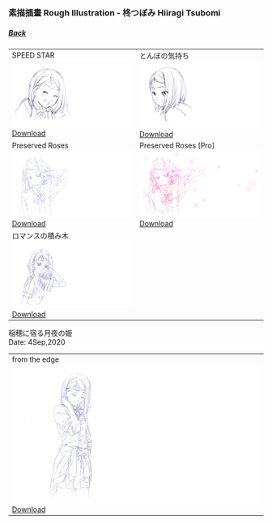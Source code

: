 ### 素描插畫 Rough Illustration - 柊つぼみ Hiiragi Tsubomi
##### [Back](../Rough%20Illustration.html)

<table>
 <tr>
<td>SPEED STAR<br>
 <img src="../../../../Album/Nanaon/Rough%20Illustration/RoughIllustration_13200008.png" width="vw"><br>
 <a href="https://github.com/LYHPandaKing/227PhotoBackup/raw/master/Album/Nanaon/Rough%20Illustration/RoughIllustration_13200008.png">Download</a></td>
<td>とんぼの気持ち<br>
 <img src="../../../../Album/Nanaon/Rough%20Illustration/RoughIllustration_13100016.png" width="vw"><br>
 <a href="https://github.com/LYHPandaKing/227PhotoBackup/raw/master/Album/Nanaon/Rough%20Illustration/RoughIllustration_13100016.png">Download</a></td>
 </tr>
 <tr>
<td>Preserved Roses<br>
 <img src="../../../../Album/Nanaon/Rough%20Illustration/RoughIllustration_13200012.png" width="vw"><br>
 <a href="https://github.com/LYHPandaKing/227PhotoBackup/raw/master/Album/Nanaon/Rough%20Illustration/RoughIllustration_13200012.png">Download</a></td>
<td>Preserved Roses [Pro]<br>
 <img src="../../../../Album/Nanaon/Rough%20Illustration/RoughIllustration_13200012%20%23708166.png" width="vw"><br>
 <a href="https://github.com/LYHPandaKing/227PhotoBackup/raw/master/Album/Nanaon/Rough%20Illustration/RoughIllustration_13200012%20%23708166.png">Download</a></td>
 </tr>
 <tr>
<td>ロマンスの積み木<br>
 <img src="../../../../Album/Nanaon/Rough%20Illustration/RoughIllustration_13100018.png" width="vw"><br>
 <a href="https://github.com/LYHPandaKing/227PhotoBackup/raw/master/Album/Nanaon/Rough%20Illustration/RoughIllustration_13100018.png">Download</a></td>
 </tr>
</table>

稲穂に宿る月夜の姫<br>
Date: 4Sep,2020<br>

<table>
 <tr>
<td>from the edge<br>
 <img src="../../../../Album/Nanaon/Rough%20Illustration/20200904_稲穂に宿る月夜の姫/RoughIllustration_13200035.png" width="vw"><br>
 <a href="https://github.com/LYHPandaKing/227PhotoBackup/raw/master/Album/Nanaon/Rough%20Illustration/20200904_稲穂に宿る月夜の姫/RoughIllustration_13200035.png">Download</a></td>
 </tr>
</table>
